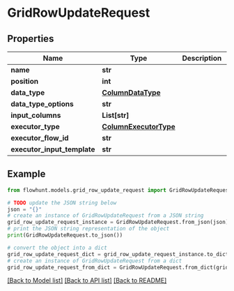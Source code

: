 # GridRowUpdateRequest


## Properties

Name | Type | Description | Notes
------------ | ------------- | ------------- | -------------
**name** | **str** |  | [optional] 
**position** | **int** |  | [optional] 
**data_type** | [**ColumnDataType**](ColumnDataType.md) |  | [optional] 
**data_type_options** | **str** |  | [optional] 
**input_columns** | **List[str]** |  | [optional] 
**executor_type** | [**ColumnExecutorType**](ColumnExecutorType.md) |  | [optional] 
**executor_flow_id** | **str** |  | [optional] 
**executor_input_template** | **str** |  | [optional] 

## Example

```python
from flowhunt.models.grid_row_update_request import GridRowUpdateRequest

# TODO update the JSON string below
json = "{}"
# create an instance of GridRowUpdateRequest from a JSON string
grid_row_update_request_instance = GridRowUpdateRequest.from_json(json)
# print the JSON string representation of the object
print(GridRowUpdateRequest.to_json())

# convert the object into a dict
grid_row_update_request_dict = grid_row_update_request_instance.to_dict()
# create an instance of GridRowUpdateRequest from a dict
grid_row_update_request_from_dict = GridRowUpdateRequest.from_dict(grid_row_update_request_dict)
```
[[Back to Model list]](../README.md#documentation-for-models) [[Back to API list]](../README.md#documentation-for-api-endpoints) [[Back to README]](../README.md)


